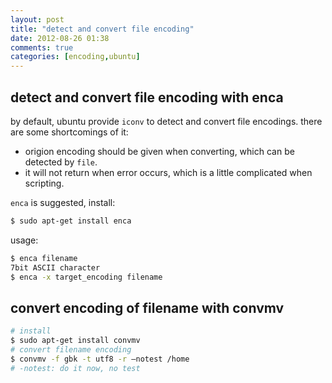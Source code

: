 ```yaml
---
layout: post
title: "detect and convert file encoding"
date: 2012-08-26 01:38
comments: true
categories: [encoding,ubuntu]
---
```


detect and convert file encoding with enca
-----------

by default, ubuntu provide `iconv` to detect and convert file encodings.
there are some shortcomings of it:

- origion encoding should be given when converting, which can be detected by `file`.
- it will not return when error occurs, which is a little complicated when scripting.

`enca` is suggested, install:

``` bash intall enca
$ sudo apt-get install enca
```

usage:
``` bash enca usage
$ enca filename
7bit ASCII character
$ enca -x target_encoding filename
```

convert encoding of filename with convmv
----------------------------------------

``` bash convert encoding of filenames in /home
# install
$ sudo apt-get install convmv
# convert filename encoding
$ convmv -f gbk -t utf8 -r –notest /home
# -notest: do it now, no test
```
